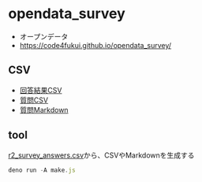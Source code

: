 # opendata_survey

- オープンデータ
- https://code4fukui.github.io/opendata_survey/

## CSV

- [回答結果CSV](https://code4fukui.github.io/opendata_survey/r2_survey_answers_simple.csv)
- [質問CSV](https://code4fukui.github.io/opendata_survey/r2_survey_questions.csv)
- [質問Markdown](https://code4fukui.github.io/opendata_survey/r2_survey_questions.md)

## tool

[r2_survey_answers.csv](r2_survey_answers.csv)から、CSVやMarkdownを生成する

```js
deno run -A make.js
```
